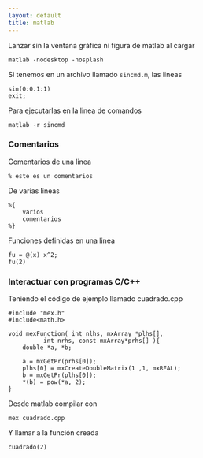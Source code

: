 ```yaml
---
layout: default
title: matlab
---
```


Lanzar sin la ventana gráfica ni figura de matlab al cargar

    matlab -nodesktop -nosplash

Si tenemos en un archivo llamado `sincmd.m`, las lineas

    sin(0:0.1:1)
    exit;

Para ejecutarlas en la linea de comandos

    matlab -r sincmd

### Comentarios
Comentarios de una linea

    % este es un comentarios

De varias lineas

    %{
        varios
        comentarios
    %}

Funciones definidas en una linea

    fu = @(x) x^2;
    fu(2)

### Interactuar con programas C/C++

Teniendo el código de ejemplo llamado cuadrado.cpp

    #include "mex.h"
    #include<math.h>

    void mexFunction( int nlhs, mxArray *plhs[],
              int nrhs, const mxArray*prhs[] ){
        double *a, *b;

        a = mxGetPr(prhs[0]);
        plhs[0] = mxCreateDoubleMatrix(1 ,1, mxREAL);
        b = mxGetPr(plhs[0]);
        *(b) = pow(*a, 2);
    }

Desde matlab compilar con

    mex cuadrado.cpp

Y llamar a la función creada

    cuadrado(2)
